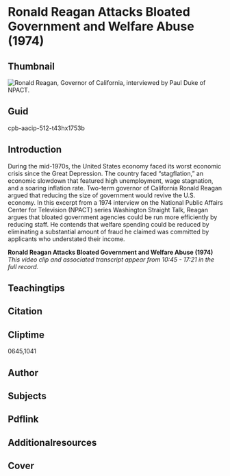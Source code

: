 # Ronald Reagan Attacks Bloated Government and Welfare Abuse (1974)

## Thumbnail

![Ronald Reagan, Governor of California, interviewed by Paul Duke of NPACT.](https://s3.amazonaws.com/americanarchive.org/primary_source_sets/7_Conservatism.jpg "Ronald Reagan, Governor of California, interviewed by Paul Duke of NPACT.")


## Guid
cpb-aacip-512-t43hx1753b

## Introduction

During the mid-1970s, the United States economy faced its worst economic crisis since the Great Depression. The country faced “stagflation,” an economic slowdown that featured high unemployment, wage stagnation, and a soaring inflation rate. Two-term governor of California Ronald Reagan argued that reducing the size of government would revive the U.S. economy. In this excerpt from a 1974 interview on the National Public Affairs Center for Television (NPACT) series Washington Straight Talk, Reagan argues that bloated government agencies could be run more efficiently by reducing staff. He contends that welfare spending could be reduced by eliminating a substantial amount of fraud he claimed was committed by applicants who understated their income.

<b>Ronald Reagan Attacks Bloated Government and Welfare Abuse (1974)</b>
<i>This video clip and associated transcript appear from 10:45 - 17:21 in the full record.</i>

## Teachingtips

## Citation

## Cliptime

0645,1041

## Author
## Subjects
## Pdflink
## Additionalresources
## Cover


